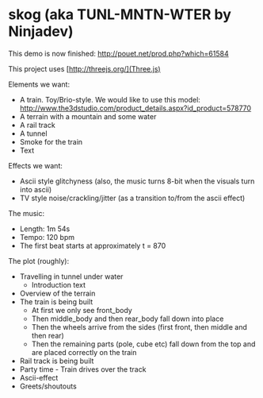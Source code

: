 skog (aka TUNL-MNTN-WTER by Ninjadev)
====

This demo is now finished: <http://pouet.net/prod.php?which=61584>

This project uses [http://threejs.org/](Three.js)

Elements we want:
* A train. Toy/Brio-style. We would like to use this model: http://www.the3dstudio.com/product_details.aspx?id_product=578770
* A terrain with a mountain and some water
* A rail track
* A tunnel
* Smoke for the train
* Text

Effects we want:
* Ascii style glitchyness (also, the music turns 8-bit when the visuals turn into ascii)
* TV style noise/crackling/jitter (as a transition to/from the ascii effect)

The music:
* Length: 1m 54s
* Tempo: 120 bpm
* The first beat starts at approximately t = 870

The plot (roughly):
* Travelling in tunnel under water
  * Introduction text
* Overview of the terrain
* The train is being built
  * At first we only see front_body
  * Then middle_body and then rear_body fall down into place
  * Then the wheels arrive from the sides (first front, then middle and then rear)
  * Then the remaining parts (pole, cube etc) fall down from the top and are placed correctly on the train
* Rail track is being built
* Party time - Train drives over the track
* Ascii-effect
* Greets/shoutouts
